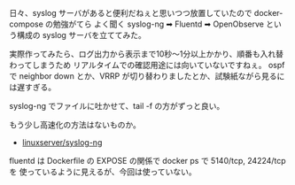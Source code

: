 日々、syslog サーバがあると便利だねぇと思いつつ放置していたので docker-compose の勉強がてら
よく聞く syslog-ng ➡ Fluentd ➡ OpenObserve という構成の syslog サーバを立ててみた。

実際作ってみたら、ログ出力から表示まで10秒～1分以上かかり、順番も入れ替わってしまうため
リアルタイムでの確認用途には向いていないですねぇ。
ospf で neighbor down とか、VRRP が切り替わりましたとか、試験紙ながら見るには遅すぎる。

syslog-ng でファイルに吐かせて、tail -f の方がずっと良い。

もう少し高速化の方法はないものか。

- [linuxserver/syslog-ng](https://docs.linuxserver.io/images/docker-syslog-ng/)


fluentd は Dockerfile の EXPOSE の関係で docker ps で 5140/tcp, 24224/tcp を
使っているように見えるが、今回は使っていない。

